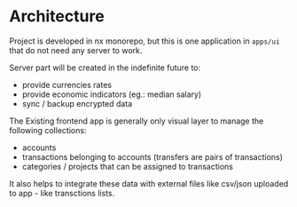 # Architecture

Project is developed in nx monorepo, but this is one application in `apps/ui` that do not need any server to work.

Server part will be created in the indefinite future to:

- provide currencies rates
- provide economic indicators (eg.: median salary)
- sync / backup encrypted data

The Existing frontend app is generally only visual layer to manage the following collections:

- accounts
- transactions belonging to accounts (transfers are pairs of transactions)
- categories / projects that can be assigned to transactions

It also helps to integrate these data with external files like csv/json uploaded to app - like transctions lists.
